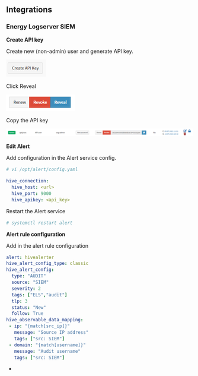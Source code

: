 ## Integrations
### Energy Logserver SIEM

**Create API key**

Create new (non-admin) user and generate API key.

![](/media/01-00-02-api_create.png)

Click Reveal

![](/media/01-00-01-api_methods.png)

Copy the API key

![](/media/01-00-00-api_key.png)

**Edit Alert**

Add configuration in the Alert service config.

```bash
# vi /opt/alert/config.yaml
```

```yaml
hive_connection:
  hive_host: <url>
  hive_port: 9000
  hive_apikey: <api_key>
```

Restart the Alert service

```bash
# systemctl restart alert
```

**Alert rule configuration**

Add in the alert rule configuration

```yaml
alert: hivealerter
hive_alert_config_type: classic
hive_alert_config:
  type: "AUDIT"
  source: "SIEM"
  severity: 2
  tags: ["ELS","audit"]
  tlp: 3
  status: "New"
  follow: True
hive_observable_data_mapping:
 - ip: "{match[src_ip]}"
   message: "Source IP address"
   tags: ["src: SIEM"]
 - domain: "{match[username]}"
   message: "Audit username"
   tags: ["src: SIEM"]
```
- 
